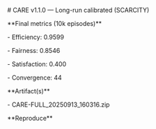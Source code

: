 \# CARE v1.1.0 — Long-run calibrated (SCARCITY)



\*\*Final metrics (10k episodes)\*\*

\- Efficiency: 0.9599

\- Fairness:   0.8546

\- Satisfaction: 0.400

\- Convergence: 44



\*\*Artifact(s)\*\*

\- CARE-FULL\_20250913\_160316.zip



\*\*Reproduce\*\*



